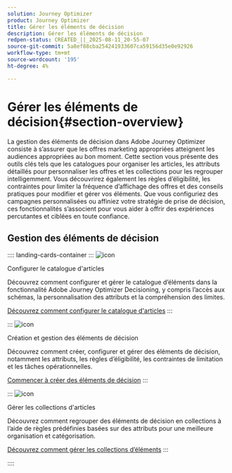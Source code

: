 ```yaml
---
solution: Journey Optimizer
product: Journey Optimizer
title: Gérer les éléments de décision
description: Gérer les éléments de décision
redpen-status: CREATED_||_2025-08-11_20-55-07
source-git-commit: 5a8ef88cba254241933607ca59156d35e0e92926
workflow-type: tm+mt
source-wordcount: '195'
ht-degree: 4%

---
```



# Gérer les éléments de décision{#section-overview}

La gestion des éléments de décision dans Adobe Journey Optimizer consiste à s’assurer que les offres marketing appropriées atteignent les audiences appropriées au bon moment. Cette section vous présente des outils clés tels que les catalogues pour organiser les articles, les attributs détaillés pour personnaliser les offres et les collections pour les regrouper intelligemment. Vous découvrirez également les règles d’éligibilité, les contraintes pour limiter la fréquence d’affichage des offres et des conseils pratiques pour modifier et gérer vos éléments. Que vous configuriez des campagnes personnalisées ou affiniez votre stratégie de prise de décision, ces fonctionnalités s’associent pour vous aider à offrir des expériences percutantes et ciblées en toute confiance.

## Gestion des éléments de décision

:::: landing-cards-container
:::
![icon](https://cdn.experienceleague.adobe.com/icons/gear.svg?lang=fr)

Configurer le catalogue d&#39;articles

Découvrez comment configurer et gérer le catalogue d’éléments dans la fonctionnalité Adobe Journey Optimizer Decisioning, y compris l’accès aux schémas, la personnalisation des attributs et la compréhension des limites.

[Découvrez comment configurer le catalogue d&#39;articles](../using/experience-decisioning/catalogs.md)
:::

:::
![icon](https://cdn.experienceleague.adobe.com/icons/list-check.svg?lang=fr)

Création et gestion des éléments de décision

Découvrez comment créer, configurer et gérer des éléments de décision, notamment les attributs, les règles d’éligibilité, les contraintes de limitation et les tâches opérationnelles.

[Commencer à créer des éléments de décision](../using/experience-decisioning/items.md)
:::

:::
![icon](https://cdn.experienceleague.adobe.com/icons/puzzle-piece.svg?lang=fr)

Gérer les collections d&#39;articles

Découvrez comment regrouper des éléments de décision en collections à l’aide de règles prédéfinies basées sur des attributs pour une meilleure organisation et catégorisation.

[Découvrez comment gérer les collections d’éléments](../using/experience-decisioning/collections.md)
:::

::::
